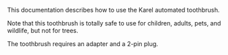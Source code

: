 This documentation describes how to use the Karel automated toothbrush.

Note that this toothbrush is totally safe to use for children, adults, pets, and wildlife, but not for trees.

The toothbrush requires an adapter and a 2-pin plug.